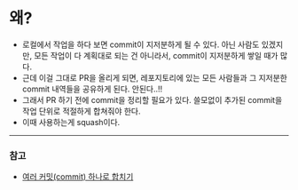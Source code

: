 
# 왜?
- 로컬에서 작업을 하다 보면 commit이 지저분하게 될 수 있다. 아닌 사람도 있겠지만, 모든 작업이 다 계획대로 되는 건 아니라서, commit이 지저분하게 쌓일 때가 많다. 
- 근데 이걸 그대로 PR을 올리게 되면, 레포지토리에 있는 모든 사람들과 그 지저분한 commit 내역들을 공유하게 된다. 안된다..!!
- 그래서 PR 하기 전에 commit을 정리할 필요가 있다. 쓸모없이 추가된 commit을 작업 단위로 적절하게 합쳐줘야 한다. 
- 이때 사용하는게 squash이다.

---
### 참고
- [여러 커밋(commit) 하나로 합치기](https://korband.tistory.com/33)

